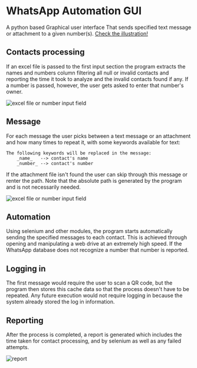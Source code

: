 # WhatsApp Automation GUI

A python based Graphical user interface That sends specified text message or attachment to a given number(s). [Check the illustration!](https://youtu.be/NItektT6gao)

## Contacts processing

If an excel file is passed to the first input section the program extracts the names and numbers column filtering all null or invalid contacts and reporting the time it took to analyze and the invalid contacts found if any. If a number is passed, however, the user gets asked to enter that number's owner.

![excel file or number input field](\snippets/excel_file_or_number_input_field.png)

## Message

For each message the user picks between a text message or an attachment and how many times to repeat it, with some keywords available for text:

```text
The following keywords will be replaced in the message:
    _name_   --> contact's name
    _number_ --> contact's number
```

If the attachment file isn't found the user can skip through this message or renter the path. Note that the absolute path is generated by the program and is not necessarily needed.

![excel file or number input field](\snippets/2.message_input_frame_for_three_messages.png)

## Automation

Using selenium and other modules, the program starts automatically sending the specified messages to each contact. This is achieved through opening and manipulating a web drive at an extremely high speed. If the WhatsApp database does not recognize a number that number is reported.

## Logging in

The first message would require the user to scan a QR code, but the program then stores this cache data so that the process doesn't have to be repeated. Any future execution would not require logging in because the system already stored the log in information.

## Reporting

After the process is completed, a report is generated which includes the time taken for contact processing, and by selenium as well as any failed attempts.

![report](\snippets/3.report.png)
